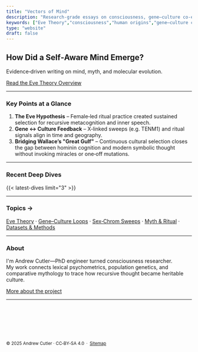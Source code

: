 ```yaml
---
title: "Vectors of Mind"
description: "Research‑grade essays on consciousness, gene–culture co‑evolution, and the Eve Theory."
keywords: ["Eve Theory","consciousness","human origins","gene–culture co‑evolution","psychometrics"]
type: "website"
draft: false
---
```


## How Did a Self‑Aware Mind Emerge?  
Evidence‑driven writing on mind, myth, and molecular evolution.

[Read the Eve Theory Overview](/eve-theory/) <!-- CTA -->

---

### Key Points at a Glance  

1. **The Eve Hypothesis** – Female‑led ritual practice created sustained selection for recursive metacognition and inner speech.  
2. **Gene ↔ Culture Feedback** – X‑linked sweeps (e.g. TENM1) and ritual signals align in time and geography.  
3. **Bridging Wallace’s "Great Gulf"** – Continuous cultural selection closes the gap between hominin cognition and modern symbolic thought without invoking miracles or one‑off mutations.

---

### Recent Deep Dives  
{{< latest-dives limit="3" >}}

---

### Topics →
[Eve Theory](/tags/eve-theory-of-consciousness/) · [Gene–Culture Loops](/tags/gene-culture/) · [Sex‑Chrom Sweeps](/tags/sex-chrom/) · [Myth & Ritual](/tags/myth/) · [Datasets & Methods](/tags/tools/)

---

### About  
I'm Andrew Cutler—PhD engineer turned consciousness researcher.  
My work connects lexical psychometrics, population genetics, and comparative mythology to trace how recursive thought became heritable culture.  

[More about the project](/about/)

---

<!-- Inline SVG favicon / brand mark; no raster assets -->
<svg viewBox="0 0 120 100" xmlns="http://www.w3.org/2000/svg"
     stroke="currentColor" fill="none" stroke-width="2" stroke-linejoin="round"
     style="width:4rem;height:4rem;display:block;margin:1.5rem auto;">

  <!-- Equilateral triangle -->
  <path d="M60 10 L110 90 H10 Z" stroke-width="2.2"/>
  
  <!-- Iris + pupil -->
  <ellipse cx="60" cy="60" rx="20" ry="12"/>
  <circle cx="60" cy="60" r="5" fill="currentColor"/>
  <circle cx="57" cy="58" r="1" fill="var(--accent)"/> <!-- Adjusted highlight color -->
  
  <!-- Eye lids -->
  <path d="M40 60 Q60 38 80 60"/>
  <path d="M40 60 Q60 82 80 60"/>
</svg>

<small>© 2025 Andrew Cutler · CC‑BY‑SA 4.0 · <a href="/sitemap.xml">Sitemap</a></small>